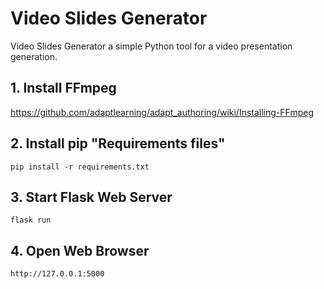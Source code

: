 # Video Slides Generator
Video Slides Generator a simple Python tool for a video presentation generation.

## 1. Install FFmpeg
https://github.com/adaptlearning/adapt_authoring/wiki/Installing-FFmpeg

## 2. Install pip "Requirements files"
`pip install -r requirements.txt`

## 3. Start Flask Web Server
`flask run`

## 4. Open Web Browser
`http://127.0.0.1:5000`